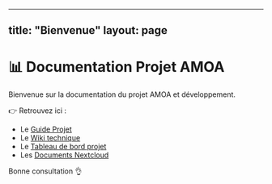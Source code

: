 
---
title: "Bienvenue"
layout: page
---

# 📊 Documentation Projet AMOA

Bienvenue sur la documentation du projet AMOA et développement.

👉 Retrouvez ici :
- Le [Guide Projet](/docs/guide-projet)
- Le [Wiki technique](https://github.com/ton-org/ton-projet/wiki)
- Le [Tableau de bord projet](https://github.com/orgs/ton-org/projects/1)
- Les [Documents Nextcloud](https://nextcloud.ton-projet.fr)

Bonne consultation 👌
